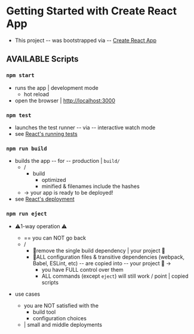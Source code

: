 # Getting Started with Create React App

* This project -- was bootstrapped via -- [Create React App](https://github.com/facebook/create-react-app)

## AVAILABLE Scripts

### `npm start`

* runs the app | development mode
  * hot reload
* open the browser | [http://localhost:3000](http://localhost:3000)

### `npm test`

* launches the test runner -- via -- interactive watch mode
* see [React's running tests](https://facebook.github.io/create-react-app/docs/running-tests)

### `npm run build`

* builds the app -- for -- production | `build/`
  * / 
    * build
      * optimized
      * minified & filenames include the hashes
  * -> your app is ready to be deployed!
* see [React's deployment](https://facebook.github.io/create-react-app/docs/deployment)

### `npm run eject`

* ⚠️1-way operation ⚠️
  * == you can NOT go back
  * / 
    * 👀remove the single build dependency | your project 👀
    * 👀ALL configuration files & transitive dependencies (webpack, Babel, ESLint, etc) -- are copied into -- your project 👀 -> 
      * you have FULL control over them
      * ALL commands (except `eject`) will still work / point | copied scripts 

* use cases
  * you are NOT satisfied with the
    * build tool
    * configuration choices 
  * | small and middle deployments
